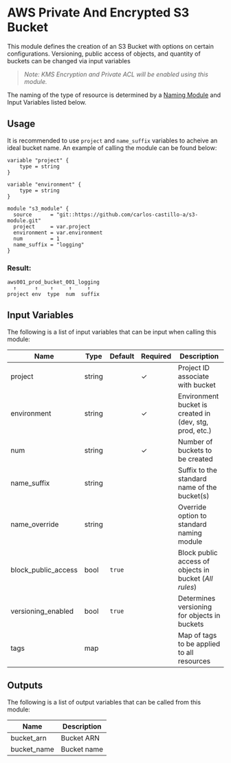 # AWS Private And Encrypted S3 Bucket
This module defines the creation of an S3 Bucket with options on certain configurations. Versioning, public access of objects, and quantity of buckets can be changed via input variables

> _Note: KMS Encryption and Private ACL will be enabled using this module._

The naming of the type of resource is determined by a [Naming Module](https://github.com/carlos-castillo-a/naming-module) and Input Variables listed below.

## Usage
 It is recommended to use `project` and `name_suffix` variables to acheive an ideal bucket name. An example of calling the module can be found below:

```HCL
variable "project" {
    type = string
}

variable "environment" {
    type = string
}

module "s3_module" {
  source      = "git::https://github.com/carlos-castillo-a/s3-module.git"
  project     = var.project
  environment = var.environment
  num         = 1
  name_suffix = "logging"
}
``` 
### Result:
```
aws001_prod_bucket_001_logging  
  ↑      ↑    ↑     ↑     ↑
project env  type  num  suffix 
```

## Input Variables
The following is a list of input variables that can be input when calling this module:

| Name                   | Type    | Default   | Required | Description
| -----------------------| ------- | --------- | -------- | --------------------------------------------------------
| project                | string  |           | ✓        | Project ID associate with bucket
| environment            | string  |           | ✓        | Environment bucket is created in (dev, stg, prod, etc.)
| num                    | string  |           | ✓        | Number of buckets to be created
| name_suffix            | string  |           |          | Suffix to the standard name of the bucket(s)
| name_override          | string  |           |          | Override option to standard naming module
| block_public_access    | bool    | `true`    |          | Block public access of objects in bucket (_All rules_)
| versioning_enabled     | bool    | `true`    |          | Determines versioning for objects in buckets
| tags                   | map     |           |          | Map of tags to be applied to all resources


## Outputs
The following is a list of output variables that can be called from this module:

| Name                         | Description                                                       |
| ---------------------------- | ----------------------------------------------------------------- |
| bucket_arn                   | Bucket ARN                                                        |
| bucket_name                  | Bucket name                                                       |
